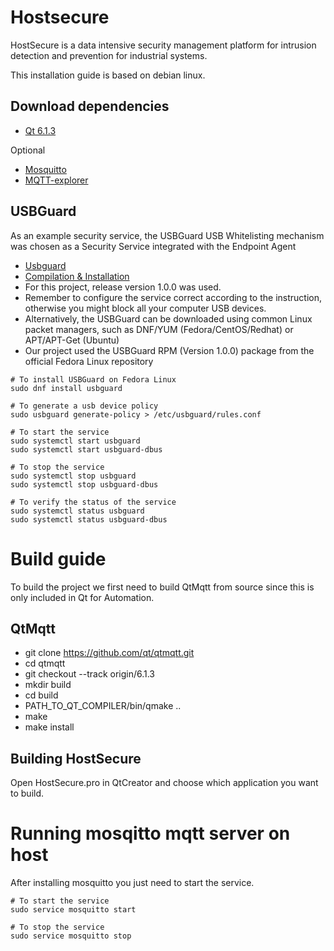 # Hostsecure
HostSecure is a data intensive security management platform for intrusion 
detection and prevention for industrial systems.

This installation guide is based on debian linux.

## Download dependencies
- [Qt 6.1.3](https://www.qt.io/download)

Optional
- [Mosquitto](https://mosquitto.org/download/)
- [MQTT-explorer](http://mqtt-explorer.com/)


## USBGuard
As an example security service, the USBGuard USB Whitelisting mechanism was chosen as a Security Service integrated with the Endpoint Agent
- [Usbguard](https://usbguard.github.io/)
- [Compilation & Installation](https://usbguard.github.io/documentation/compilation.html)
- For this project, release version 1.0.0 was used.
- Remember to configure the service correct according to the instruction, otherwise you might block all your computer USB devices.
- Alternatively, the USBGuard can be downloaded using common Linux packet managers, such as DNF/YUM (Fedora/CentOS/Redhat) or APT/APT-Get (Ubuntu)
- Our project used the USBGuard RPM (Version 1.0.0) package from the official Fedora Linux repository
```
# To install USBGuard on Fedora Linux
sudo dnf install usbguard

# To generate a usb device policy
sudo usbguard generate-policy > /etc/usbguard/rules.conf

# To start the service
sudo systemctl start usbguard
sudo systemctl start usbguard-dbus

# To stop the service
sudo systemctl stop usbguard
sudo systemctl stop usbguard-dbus

# To verify the status of the service
sudo systemctl status usbguard
sudo systemctl status usbguard-dbus
```



# Build guide
To build the project we first need to build QtMqtt from source since this is only included in Qt for Automation.

## QtMqtt
- git clone https://github.com/qt/qtmqtt.git
- cd qtmqtt
- git checkout --track origin/6.1.3
- mkdir build
- cd build
- PATH_TO_QT_COMPILER/bin/qmake .. 
- make 
- make install

## Building HostSecure
Open HostSecure.pro in QtCreator and choose which application you want to build. 

# Running mosqitto mqtt server on host
After installing mosquitto you just need to start the service.
```
# To start the service
sudo service mosquitto start

# To stop the service
sudo service mosquitto stop
```
